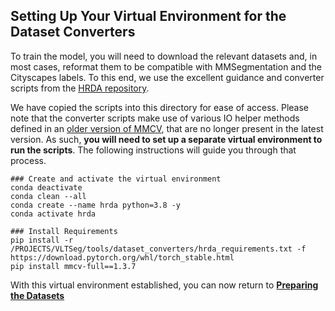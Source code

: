 ## Setting Up Your Virtual Environment for the Dataset Converters

To train the model, you will need to download the relevant datasets and, in most cases, reformat them to be compatible with MMSegmentation and the Cityscapes labels. To this end, we use the excellent guidance and converter scripts from the [HRDA repository](https://github.com/lhoyer/HRDA/tree/master?tab=readme-ov-file#setup-datasets). 

We have copied the scripts into this directory for ease of access. Please note that the converter scripts make use of various IO helper methods defined in an [older version of MMCV](https://github.com/open-mmlab/mmcv/tree/v1.3.7), that are no longer present in the latest version. As such, **you will need to set up a separate virtual environment to run the scripts**. The following instructions will guide you through that process.

```
### Create and activate the virtual environment
conda deactivate
conda clean --all
conda create --name hrda python=3.8 -y
conda activate hrda

### Install Requirements
pip install -r /PROJECTS/VLTSeg/tools/dataset_converters/hrda_requirements.txt -f https://download.pytorch.org/whl/torch_stable.html
pip install mmcv-full==1.3.7
```

With this virtual environment established, you can now return to **[Preparing the Datasets](../../README.md#preparing-the-datasets)**